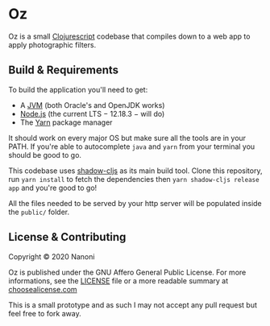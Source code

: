 Oz
========================
Oz is a small [Clojurescript] codebase that compiles down to a web app
to apply photographic filters.

Build & Requirements
------------------------
To build the application you'll need to get:
* A [JVM] (both Oracle's and OpenJDK works)
* [Node.js] (the current LTS − 12.18.3 − will do)
* The [Yarn] package manager

It should work on every major OS but make sure all the tools are in your PATH. If you're able to autocomplete `java` and `yarn` from your terminal you should be good to go.

This codebase uses [shadow-cljs] as its main build tool. Clone this repository, run `yarn install` to fetch the dependencies then `yarn shadow-cljs release app` and you're good to go!

All the files needed to be served by your http server will be populated inside the `public/` folder.

License & Contributing
------------------------
Copyright © 2020 Nanoni

Oz is published under the GNU Affero General Public License. For more informations, see the [LICENSE](LICENSE) file or a more readable summary at [choosealicense.com](https://choosealicense.com/licenses/agpl-3.0/)

This is a small prototype and as such I may not accept any pull request but feel free to fork away.


[Clojurescript]: https://clojurescript.org/
[JVM]: https://openjdk.java.net/install/index.html
[Node.js]: https://nodejs.org/en/download/
[shadow-cljs]: https://shadow-cljs.org/
[Yarn]: https://yarnpkg.com/
